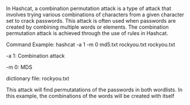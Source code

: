 In Hashcat, a combination permutation attack is a type of attack that involves trying various combinations of characters from a given character set to crack passwords. This attack is often used when passwords are created by combining multiple words or elements. The combination permutation attack is achieved through the use of rules in Hashcat.

Command Example: hashcat -a 1 -m 0 md5.txt rockyou.txt rockyou.txt

-a 1: Combination attack

-m 0: MDS 

dictionary file: rockyou.txt

This attack will find permutatations of the passwords in both wordlists. In this example, the combinations of the words will be created with itself
